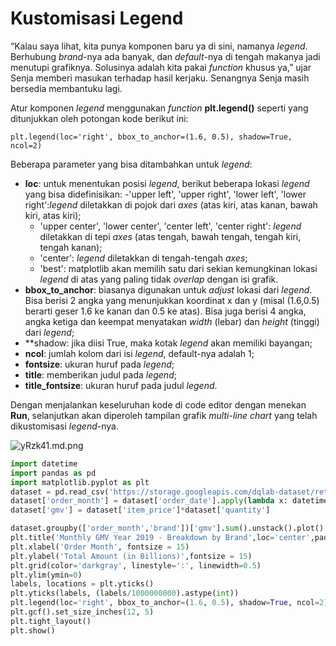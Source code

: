 # Kustomisasi Legend

“Kalau saya lihat, kita punya komponen baru ya di sini, namanya _legend_. Berhubung _brand_-nya ada banyak, dan _default_-nya di tengah makanya jadi menutupi grafiknya. Solusinya adalah kita pakai _function_ khusus ya,” ujar Senja memberi masukan terhadap hasil kerjaku. Senangnya
Senja masih bersedia membantuku lagi.

Atur komponen _legend_ menggunakan _function_ **plt.legend()** seperti yang ditunjukkan oleh potongan kode berikut ini:

```plt.legend(loc='right', bbox_to_anchor=(1.6, 0.5), shadow=True, ncol=2)```

Beberapa parameter yang bisa ditambahkan untuk _legend_:

* **loc**: untuk menentukan posisi _legend_, berikut beberapa lokasi _legend_ yang bisa didefinisikan:
	-'upper left', 'upper right', 'lower left', 'lower right':_legend_ diletakkan di pojok dari _axes_ (atas kiri, atas kanan, bawah kiri, atas kiri);
	- 'upper center', 'lower center', 'center left', 'center right': _legend_ diletakkan di tepi _axes_ (atas tengah, bawah tengah, tengah kiri, tengah kanan);
	- 'center': _legend_ diletakkan di tengah-tengah _axes_;
	- 'best': matplotlib akan memilih satu dari sekian kemungkinan lokasi _legend_ di atas yang paling tidak _overlap_ dengan isi grafik.
* **bbox_to_anchor**: biasanya digunakan untuk _adjust_ lokasi dari _legend_. Bisa berisi 2 angka yang menunjukkan koordinat x dan y (misal (1.6,0.5) berarti geser 1.6 ke kanan dan 0.5 ke atas). Bisa juga berisi 4 angka, angka ketiga dan keempat menyatakan _width_ (lebar) dan _height_ (tinggi) dari _legend_;
* **shadow: jika diisi True, maka kotak _legend_ akan memiliki bayangan;
* **ncol**: jumlah kolom dari isi _legend_, default-nya adalah 1;
* **fontsize**: ukuran huruf pada _legend_;
* **title**: memberikan judul pada _legend_;
* **title_fontsize**: ukuran huruf pada judul _legend_.

Dengan menjalankan keseluruhan kode di code editor dengan menekan **Run**, selanjutkan akan diperoleh tampilan grafik _multi-line chart_ yang telah dikustomisasi _legend_-nya.

![yRzk41.md.png](https://iili.io/yRzk41.md.png)

```python
import datetime
import pandas as pd
import matplotlib.pyplot as plt
dataset = pd.read_csv('https://storage.googleapis.com/dqlab-dataset/retail_raw_reduced.csv')
dataset['order_month'] = dataset['order_date'].apply(lambda x: datetime.datetime.strptime(x, "%Y-%m-%d").strftime('%Y-%m'))
dataset['gmv'] = dataset['item_price']*dataset['quantity']

dataset.groupby(['order_month','brand'])['gmv'].sum().unstack().plot()
plt.title('Monthly GMV Year 2019 - Breakdown by Brand',loc='center',pad=30, fontsize=20, color='blue')
plt.xlabel('Order Month', fontsize = 15)
plt.ylabel('Total Amount (in Billions)',fontsize = 15)
plt.grid(color='darkgray', linestyle=':', linewidth=0.5)
plt.ylim(ymin=0)
labels, locations = plt.yticks()
plt.yticks(labels, (labels/1000000000).astype(int))
plt.legend(loc='right', bbox_to_anchor=(1.6, 0.5), shadow=True, ncol=2)
plt.gcf().set_size_inches(12, 5)
plt.tight_layout()
plt.show()
```
